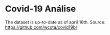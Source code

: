 # Covid-19 Análise

The dataset is up-to-date as of april 16th. Source: https://github.com/wcota/covid19br
